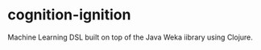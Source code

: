 cognition-ignition
==================

Machine Learning DSL built on top of the Java Weka iibrary using Clojure.
